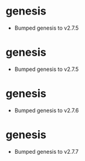 
# genesis

- Bumped genesis to v2.7.5

# genesis

- Bumped genesis to v2.7.5

# genesis

- Bumped genesis to v2.7.6

# genesis

- Bumped genesis to v2.7.7
